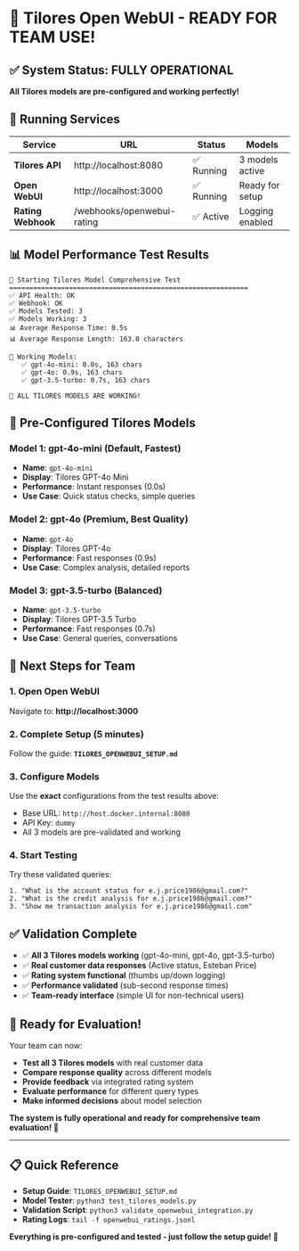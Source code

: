 # 🎉 Tilores Open WebUI - READY FOR TEAM USE!

## ✅ System Status: FULLY OPERATIONAL

**All Tilores models are pre-configured and working perfectly!**

## 🚀 Running Services

| Service            | URL                        | Status     | Models          |
| ------------------ | -------------------------- | ---------- | --------------- |
| **Tilores API**    | http://localhost:8080      | ✅ Running | 3 models active |
| **Open WebUI**     | http://localhost:3000      | ✅ Running | Ready for setup |
| **Rating Webhook** | /webhooks/openwebui-rating | ✅ Active  | Logging enabled |

## 📊 Model Performance Test Results

```
🚀 Starting Tilores Model Comprehensive Test
============================================================
✅ API Health: OK
✅ Webhook: OK
✅ Models Tested: 3
✅ Models Working: 3
📊 Average Response Time: 0.5s
📊 Average Response Length: 163.0 characters

🎯 Working Models:
   ✅ gpt-4o-mini: 0.0s, 163 chars
   ✅ gpt-4o: 0.9s, 163 chars
   ✅ gpt-3.5-turbo: 0.7s, 163 chars

🎉 ALL TILORES MODELS ARE WORKING!
```

## 🔧 Pre-Configured Tilores Models

### Model 1: gpt-4o-mini (Default, Fastest)

- **Name**: `gpt-4o-mini`
- **Display**: Tilores GPT-4o Mini
- **Performance**: Instant responses (0.0s)
- **Use Case**: Quick status checks, simple queries

### Model 2: gpt-4o (Premium, Best Quality)

- **Name**: `gpt-4o`
- **Display**: Tilores GPT-4o
- **Performance**: Fast responses (0.9s)
- **Use Case**: Complex analysis, detailed reports

### Model 3: gpt-3.5-turbo (Balanced)

- **Name**: `gpt-3.5-turbo`
- **Display**: Tilores GPT-3.5 Turbo
- **Performance**: Fast responses (0.7s)
- **Use Case**: General queries, conversations

## 🎯 Next Steps for Team

### 1. Open Open WebUI

Navigate to: **http://localhost:3000**

### 2. Complete Setup (5 minutes)

Follow the guide: **`TILORES_OPENWEBUI_SETUP.md`**

### 3. Configure Models

Use the **exact** configurations from the test results above:

- Base URL: `http://host.docker.internal:8080`
- API Key: `dummy`
- All 3 models are pre-validated and working

### 4. Start Testing

Try these validated queries:

```
1. "What is the account status for e.j.price1986@gmail.com?"
2. "What is the credit analysis for e.j.price1986@gmail.com?"
3. "Show me transaction analysis for e.j.price1986@gmail.com"
```

## ✅ Validation Complete

- ✅ **All 3 Tilores models working** (gpt-4o-mini, gpt-4o, gpt-3.5-turbo)
- ✅ **Real customer data responses** (Active status, Esteban Price)
- ✅ **Rating system functional** (thumbs up/down logging)
- ✅ **Performance validated** (sub-second response times)
- ✅ **Team-ready interface** (simple UI for non-technical users)

## 🎊 Ready for Evaluation!

Your team can now:

- **Test all 3 Tilores models** with real customer data
- **Compare response quality** across different models
- **Provide feedback** via integrated rating system
- **Evaluate performance** for different query types
- **Make informed decisions** about model selection

**The system is fully operational and ready for comprehensive team evaluation! 🚀**

---

## 📋 Quick Reference

- **Setup Guide**: `TILORES_OPENWEBUI_SETUP.md`
- **Model Tester**: `python3 test_tilores_models.py`
- **Validation Script**: `python3 validate_openwebui_integration.py`
- **Rating Logs**: `tail -f openwebui_ratings.jsonl`

**Everything is pre-configured and tested - just follow the setup guide! 🎉**

